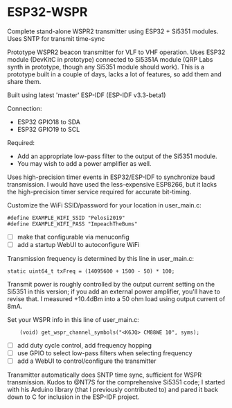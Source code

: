 # ESP32-WSPR
Complete stand-alone WSPR2 transmitter using ESP32 + Si5351 modules. Uses SNTP for transmit time-sync

Prototype WSPR2 beacon transmitter for VLF to VHF operation.
Uses ESP32 module (DevKitC in prototype) connected to Si5351A module (QRP Labs synth in prototype, though any Si5351 module should work).
This is a prototype built in a couple of days, lacks a lot of features, so add them and share them.

Built using latest 'master' ESP-IDF (ESP-IDF v3.3-beta1)

Connection:
  - ESP32 GPIO18 to SDA
  - ESP32 GPIO19 to SCL

Required:
- Add an appropriate low-pass filter to the output of the Si5351 module.
- You may wish to add a power amplifier as well.

Uses high-precision timer events in ESP32/ESP-IDF to synchronize baud transmission. I would have used the less-expensive ESP8266, but it lacks the high-precision timer service required for accurate bit-timing.

Customize the WiFi SSID/password for your location in user_main.c:
```
#define EXAMPLE_WIFI_SSID "Pelosi2019"
#define EXAMPLE_WIFI_PASS "ImpeachTheBums"
```
- [ ] make that configurable via menuconfig
- [ ] add a startup WebUI to autoconfigure WiFi

Transmission frequency is determined by this line in user_main.c:
```
static uint64_t txFreq = (14095600 + 1500 - 50) * 100;
```
Transmit power is roughly controlled by the output current setting on the Si5351 in this version; if you add an external power amplifier, you'll have to revise that. I measured +10.4dBm into a 50 ohm load using output current of 8mA.

Set your WSPR info in this line of user_main.c:
```
    (void) get_wspr_channel_symbols("<K6JQ> CM88WE 10", syms);
```

- [ ] add duty cycle control, add frequency hopping
- [ ] use GPIO to select low-pass filters when selecting frequency
- [ ] add a WebUI to control/configure the transmitter

Transmitter automatically does SNTP time sync, sufficient for WSPR transmission.
Kudos to @NT7S for the comprehensive Si5351 code; I started with his Arduino library (that I previously contributed to) and pared it back down to C for inclusion in the ESP-IDF project.

